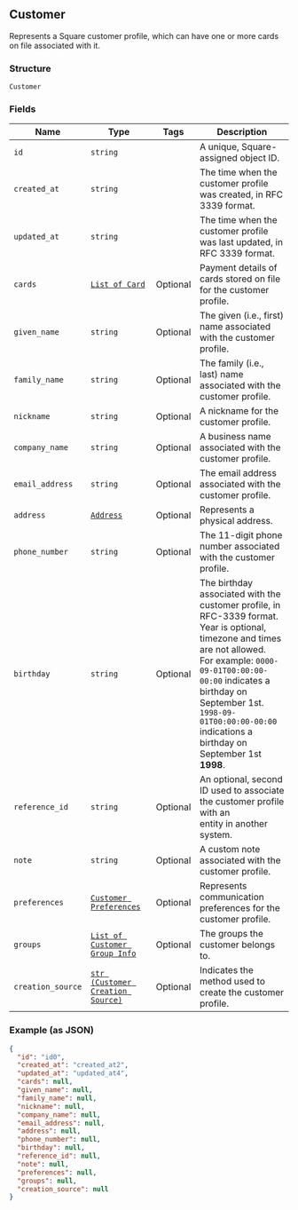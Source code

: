 ## Customer

Represents a Square customer profile, which can have one or more
cards on file associated with it.

### Structure

`Customer`

### Fields

| Name | Type | Tags | Description |
|  --- | --- | --- | --- |
| `id` | `string` |  | A unique, Square-assigned object ID. |
| `created_at` | `string` |  | The time when the customer profile was created, in RFC 3339 format. |
| `updated_at` | `string` |  | The time when the customer profile was last updated, in RFC 3339 format. |
| `cards` | [`List of Card`](/doc/models/card.md) | Optional | Payment details of cards stored on file for the customer profile. |
| `given_name` | `string` | Optional | The given (i.e., first) name associated with the customer profile. |
| `family_name` | `string` | Optional | The family (i.e., last) name associated with the customer profile. |
| `nickname` | `string` | Optional | A nickname for the customer profile. |
| `company_name` | `string` | Optional | A business name associated with the customer profile. |
| `email_address` | `string` | Optional | The email address associated with the customer profile. |
| `address` | [`Address`](/doc/models/address.md) | Optional | Represents a physical address. |
| `phone_number` | `string` | Optional | The 11-digit phone number associated with the customer profile. |
| `birthday` | `string` | Optional | The birthday associated with the customer profile, in RFC-3339 format.<br>Year is optional, timezone and times are not allowed.<br>For example: `0000-09-01T00:00:00-00:00` indicates a birthday on September 1st.<br>`1998-09-01T00:00:00-00:00` indications a birthday on September 1st __1998__. |
| `reference_id` | `string` | Optional | An optional, second ID used to associate the customer profile with an<br>entity in another system. |
| `note` | `string` | Optional | A custom note associated with the customer profile. |
| `preferences` | [`Customer Preferences`]($m/CustomerPreferences) | Optional | Represents communication preferences for the customer profile. |
| `groups` | [`List of Customer Group Info`]($m/CustomerGroupInfo) | Optional | The groups the customer belongs to. |
| `creation_source` | [`str (Customer Creation Source)`]($m/CustomerCreationSource) | Optional | Indicates the method used to create the customer profile. |

### Example (as JSON)

```json
{
  "id": "id0",
  "created_at": "created_at2",
  "updated_at": "updated_at4",
  "cards": null,
  "given_name": null,
  "family_name": null,
  "nickname": null,
  "company_name": null,
  "email_address": null,
  "address": null,
  "phone_number": null,
  "birthday": null,
  "reference_id": null,
  "note": null,
  "preferences": null,
  "groups": null,
  "creation_source": null
}
```


